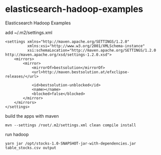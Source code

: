 # elasticsearch-hadoop-examples
Elasticsearch Hadoop Examples

add ~/.m2/settings.xml
```
<settings xmlns="http://maven.apache.org/SETTINGS/1.2.0"
          xmlns:xsi="http://www.w3.org/2001/XMLSchema-instance"
          xsi:schemaLocation="http://maven.apache.org/SETTINGS/1.2.0 http://maven.apache.org/xsd/settings-1.2.0.xsd">
    <mirrors>
        <mirror>
            <mirrorOf>bestsolution</mirrorOf>
            <url>http://maven.bestsolution.at/efxclipse-releases/</url>

            <id>bestsolution-unblocked</id>
            <name></name>
            <blocked>false</blocked>
        </mirror>
    </mirrors>
</settings>

```

build the apps with maven
```
mvn --settings /root/.m2/settings.xml clean compile install
```

run hadoop
```
yarn jar /opt/stocks-1.0-SNAPSHOT-jar-with-dependencies.jar table_stocks.csv output
```
